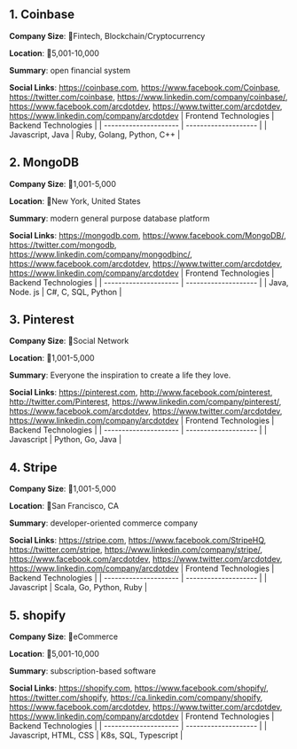 ## 1. Coinbase

**Company Size**: 💼Fintech, Blockchain/Cryptocurrency

**Location**: 👥5,001-10,000

**Summary**: open financial system

**Social Links**: https://coinbase.com, https://www.facebook.com/Coinbase, https://twitter.com/coinbase, https://www.linkedin.com/company/coinbase/, https://www.facebook.com/arcdotdev, https://www.twitter.com/arcdotdev, https://www.linkedin.com/company/arcdotdev
| Frontend Technologies | Backend Technologies |
| --------------------- | -------------------- |
| Javascript, Java | Ruby, Golang, Python, C++ |

## 2. MongoDB

**Company Size**: 👥1,001-5,000

**Location**: 📍New York, United States

**Summary**: modern general purpose database platform

**Social Links**: https://mongodb.com, https://www.facebook.com/MongoDB/, https://twitter.com/mongodb, https://www.linkedin.com/company/mongodbinc/, https://www.facebook.com/arcdotdev, https://www.twitter.com/arcdotdev, https://www.linkedin.com/company/arcdotdev
| Frontend Technologies | Backend Technologies |
| --------------------- | -------------------- |
| Java, Node. js | C#, C, SQL, Python |

## 3. Pinterest

**Company Size**: 💼Social Network

**Location**: 👥1,001-5,000

**Summary**: Everyone the inspiration to create a life they love.

**Social Links**: https://pinterest.com, http://www.facebook.com/pinterest, http://twitter.com/Pinterest, https://www.linkedin.com/company/pinterest/, https://www.facebook.com/arcdotdev, https://www.twitter.com/arcdotdev, https://www.linkedin.com/company/arcdotdev
| Frontend Technologies | Backend Technologies |
| --------------------- | -------------------- |
| Javascript | Python, Go, Java |

## 4. Stripe

**Company Size**: 👥1,001-5,000

**Location**: 📍San Francisco, CA

**Summary**: developer-oriented commerce company

**Social Links**: https://stripe.com, https://www.facebook.com/StripeHQ, https://twitter.com/stripe, https://www.linkedin.com/company/stripe/, https://www.facebook.com/arcdotdev, https://www.twitter.com/arcdotdev, https://www.linkedin.com/company/arcdotdev
| Frontend Technologies | Backend Technologies |
| --------------------- | -------------------- |
| Javascript | Scala, Go, Python, Ruby |

## 5. shopify

**Company Size**: 💼eCommerce

**Location**: 👥5,001-10,000

**Summary**: subscription-based software

**Social Links**: https://shopify.com, https://www.facebook.com/shopify/, https://twitter.com/shopify, https://ca.linkedin.com/company/shopify, https://www.facebook.com/arcdotdev, https://www.twitter.com/arcdotdev, https://www.linkedin.com/company/arcdotdev
| Frontend Technologies | Backend Technologies |
| --------------------- | -------------------- |
| Javascript, HTML, CSS | K8s, SQL, Typescript |

